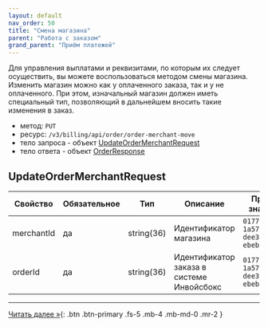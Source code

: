 ```yaml
---
layout: default
nav_order: 50
title: "Смена магазина"
parent: "Работа с заказом"
grand_parent: "Приём платежей"
---
```


Для управления выплатами и реквизитами, по которым их следует осуществить,
вы можете воспользоваться методом смены магазина. Изменить магазин можно как
у оплаченного заказа, так и у не оплаченного. При этом, изначальный магазин
должен иметь специальный тип, позволяющий в дальнейшем вносить такие изменения
в заказ.

- метод: `PUT`
- ресурс: `/v3/billing/api/order/order-merchant-move`
- тело запроса - объект [UpdateOrderMerchantRequest](#updateorderrequest)
- тело ответа - объект [OrderResponse](/docs/merchant/order/create/#orderresponse)


## UpdateOrderMerchantRequest

| Свойство       | Обязательное | Тип             | Описание                                  | Пример значения                        |
|----------------|--------------|-----------------|-------------------------------------------|----------------------------------------|
| merchantId     | да           | string(36)      | Идентификатор магазина                    | `01771534-1a57-f184-dee3-ebeb91dded76` |
| orderId        | да           | string(36)      | Идентификатор заказа в системе Инвойсбокс | `01771534-1a57-f184-dee3-ebeb91dded75` |

---

[Читать далее &raquo;](/docs/merchant/order/metadata){: .btn .btn-primary .fs-5 .mb-4 .mb-md-0 .mr-2 }

